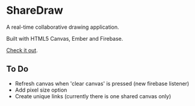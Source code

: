 # ShareDraw

A real-time collaborative drawing application.

Built with HTML5 Canvas, Ember and Firebase.

[Check it out](http://tgolson.com/sharedraw/).


## To Do

* Refresh canvas when 'clear canvas' is pressed (new firebase listener)
* Add pixel size option
* Create unique links (currently there is one shared canvas only)
